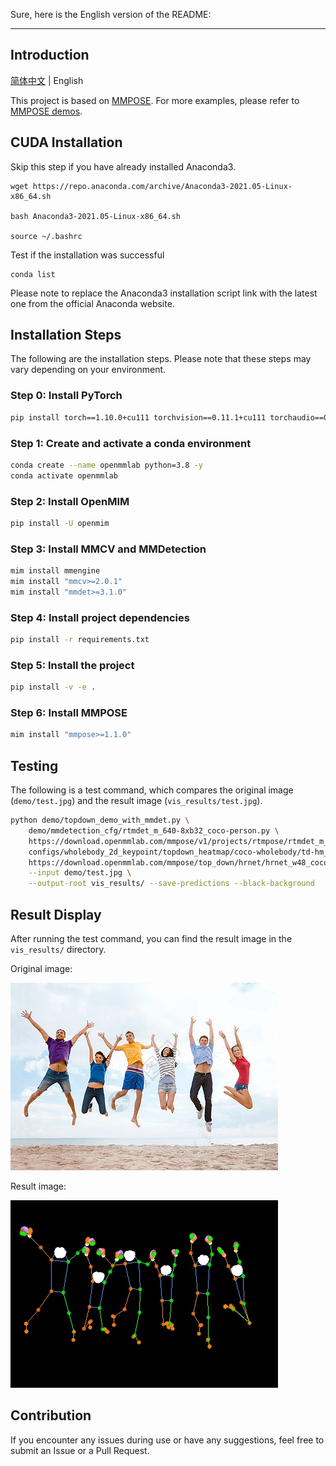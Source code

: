 Sure, here is the English version of the README:

---

## Introduction

[简体中文](README_CN.md) | English

This project is based on [MMPOSE](https://github.com/open-mmlab/mmpose.git). For more examples, please refer to [MMPOSE demos](https://mmpose.readthedocs.io/en/latest/demos.html).

## CUDA Installation
Skip this step if you have already installed Anaconda3.

```shell
wget https://repo.anaconda.com/archive/Anaconda3-2021.05-Linux-x86_64.sh

bash Anaconda3-2021.05-Linux-x86_64.sh

source ~/.bashrc
```

Test if the installation was successful
```
conda list
```
Please note to replace the Anaconda3 installation script link with the latest one from the official Anaconda website.

## Installation Steps

The following are the installation steps. Please note that these steps may vary depending on your environment.

### Step 0: Install PyTorch

```bash
pip install torch==1.10.0+cu111 torchvision==0.11.1+cu111 torchaudio==0.10.0+cu111 -f https://download.pytorch.org/whl/cu111/torch_stable.html 
```

### Step 1: Create and activate a conda environment

```bash
conda create --name openmmlab python=3.8 -y
conda activate openmmlab
```

### Step 2: Install OpenMIM

```bash
pip install -U openmim
```

### Step 3: Install MMCV and MMDetection

```bash
mim install mmengine
mim install "mmcv>=2.0.1"
mim install "mmdet>=3.1.0" 
```

### Step 4: Install project dependencies

```bash
pip install -r requirements.txt
```

### Step 5: Install the project

```bash
pip install -v -e .  
```

### Step 6: Install MMPOSE

```bash
mim install "mmpose>=1.1.0"
```

## Testing

The following is a test command, which compares the original image (`demo/test.jpg`) and the result image (`vis_results/test.jpg`).

```bash
python demo/topdown_demo_with_mmdet.py \
    demo/mmdetection_cfg/rtmdet_m_640-8xb32_coco-person.py \
    https://download.openmmlab.com/mmpose/v1/projects/rtmpose/rtmdet_m_8xb32-100e_coco-obj365-person-235e8209.pth \
    configs/wholebody_2d_keypoint/topdown_heatmap/coco-wholebody/td-hm_hrnet-w48_dark-8xb32-210e_coco-wholebody-384x288.py \
    https://download.openmmlab.com/mmpose/top_down/hrnet/hrnet_w48_coco_wholebody_384x288_dark-f5726563_20200918.pth \
    --input demo/test.jpg \
    --output-root vis_results/ --save-predictions --black-background
```

## Result Display

After running the test command, you can find the result image in the `vis_results/` directory.

Original image:

![Original Image](demo/test.jpg)

Result image:

![Result Image](vis_results/test.jpg)

## Contribution

If you encounter any issues during use or have any suggestions, feel free to submit an Issue or a Pull Request.